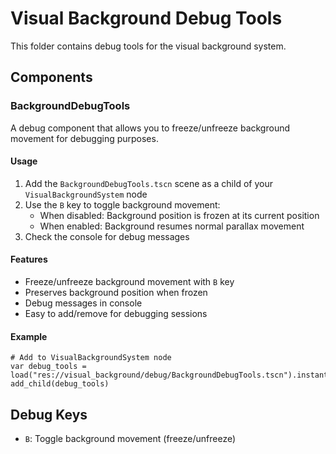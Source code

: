 <!--
WARNING: This file is automatically generated from visual_background/debug/README.md.
Do not edit this file directly. Make changes to the source README.md instead.
Last updated: 2025-04-24 19:28:21
-->

# Visual Background Debug Tools

This folder contains debug tools for the visual background system.

## Components

### BackgroundDebugTools

A debug component that allows you to freeze/unfreeze background movement for debugging purposes.

#### Usage

1. Add the `BackgroundDebugTools.tscn` scene as a child of your `VisualBackgroundSystem` node
2. Use the `B` key to toggle background movement:
   - When disabled: Background position is frozen at its current position
   - When enabled: Background resumes normal parallax movement
3. Check the console for debug messages

#### Features

- Freeze/unfreeze background movement with `B` key
- Preserves background position when frozen
- Debug messages in console
- Easy to add/remove for debugging sessions

#### Example

```gdscript
# Add to VisualBackgroundSystem node
var debug_tools = load("res://visual_background/debug/BackgroundDebugTools.tscn").instantiate()
add_child(debug_tools)
```

## Debug Keys

- `B`: Toggle background movement (freeze/unfreeze) 